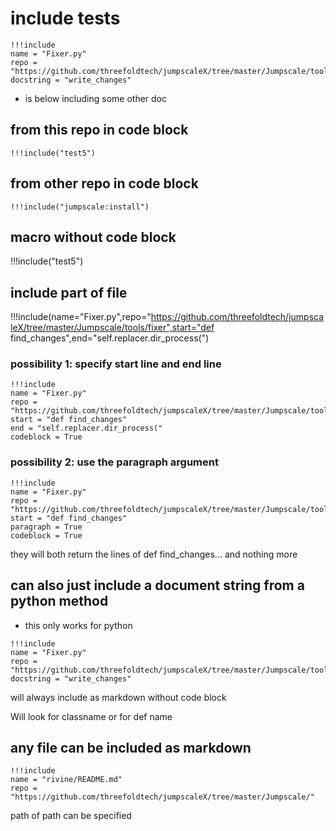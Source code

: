# include tests

```
!!!include
name = "Fixer.py"
repo = "https://github.com/threefoldtech/jumpscaleX/tree/master/Jumpscale/tools/fixer"
docstring = "write_changes"
```

- is below including some other doc

## from this repo in code block

```
!!!include("test5")
```

## from other repo in code block

```
!!!include("jumpscale:install")
```

## macro without code block


!!!include("test5")


## include part of file

!!!include(name="Fixer.py",repo="https://github.com/threefoldtech/jumpscaleX/tree/master/Jumpscale/tools/fixer",start="def find_changes",end="self.replacer.dir_process(")


### possibility 1: specify start line and end line

```
!!!include
name = "Fixer.py"
repo = "https://github.com/threefoldtech/jumpscaleX/tree/master/Jumpscale/tools/fixer"
start = "def find_changes"
end = "self.replacer.dir_process("
codeblock = True
```

### possibility 2: use the paragraph argument

```
!!!include
name = "Fixer.py"
repo = "https://github.com/threefoldtech/jumpscaleX/tree/master/Jumpscale/tools/fixer"
start = "def find_changes"
paragraph = True
codeblock = True
```

they will both return the lines of def find_changes... and nothing more

## can also just include a document string from a python method

- this only works for python

```
!!!include
name = "Fixer.py"
repo = "https://github.com/threefoldtech/jumpscaleX/tree/master/Jumpscale/tools/fixer"
docstring = "write_changes"
```
will always include as markdown without code block

Will look for classname or for def name

## any file can be included as markdown

```
!!!include
name = "rivine/README.md"
repo = "https://github.com/threefoldtech/jumpscaleX/tree/master/Jumpscale/"
```

path of path can be specified


